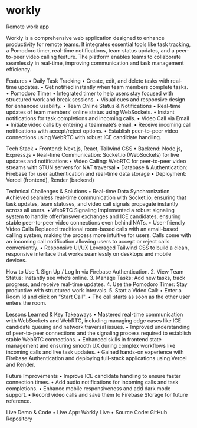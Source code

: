 # workly
Remote work app

Workly is a comprehensive web application designed to enhance productivity for remote teams. It integrates essential tools like task tracking, a Pomodoro timer, real-time notifications, team status updates, and a peer-to-peer video calling feature. The platform enables teams to collaborate seamlessly in real-time, improving communication and task management efficiency.

Features
	•	Daily Task Tracking
	•	Create, edit, and delete tasks with real-time updates.
	•	Get notified instantly when team members complete tasks.
	•	Pomodoro Timer
	•	Integrated timer to help users stay focused with structured work and break sessions.
	•	Visual cues and responsive design for enhanced usability.
	•	Team Online Status & Notifications
	•	Real-time updates of team members’ online status using WebSockets.
	•	Instant notifications for task completions and incoming calls.
	•	Video Call via Email
	•	Initiate video calls by entering a teammate’s email.
	•	Receive incoming call notifications with accept/reject options.
	•	Establish peer-to-peer video connections using WebRTC with robust ICE candidate handling.

Tech Stack
	•	Frontend: Next.js, React, Tailwind CSS
	•	Backend: Node.js, Express.js
	•	Real-time Communication: Socket.io (WebSockets) for live updates and notifications
	•	Video Calling: WebRTC for peer-to-peer video streams with STUN servers for NAT traversal
	•	Database & Authentication: Firebase for user authentication and real-time data storage
	•	Deployment: Vercel (frontend), Render (backend)

Technical Challenges & Solutions
	•	Real-time Data Synchronization
Achieved seamless real-time communication with Socket.io, ensuring that task updates, team statuses, and video call signals propagate instantly across all users.
	•	WebRTC Signaling
Implemented a robust signaling system to handle offer/answer exchanges and ICE candidates, ensuring stable peer-to-peer video connections even behind NATs.
	•	User-friendly Video Calls
Replaced traditional room-based calls with an email-based calling system, making the process more intuitive for users. Calls come with an incoming call notification allowing users to accept or reject calls conveniently.
	•	Responsive UI/UX
Leveraged Tailwind CSS to build a clean, responsive interface that works seamlessly on desktops and mobile devices.

How to Use
	1.	Sign Up / Log In via Firebase Authentication.
	2.	View Team Status: Instantly see who’s online.
	3.	Manage Tasks: Add new tasks, track progress, and receive real-time updates.
	4.	Use the Pomodoro Timer: Stay productive with structured work intervals.
	5.	Start a Video Call:
	•	Enter a Room Id and click on "Start Call".
    	•	The call starts as soon as the other user enters the room.

Lessons Learned & Key Takeaways
	•	Mastered real-time communication with WebSockets and WebRTC, including managing edge cases like ICE candidate queuing and network traversal issues.
	•	Improved understanding of peer-to-peer connections and the signaling process required to establish stable WebRTC connections.
	•	Enhanced skills in frontend state management and ensuring smooth UX during complex workflows like incoming calls and live task updates.
	•	Gained hands-on experience with Firebase Authentication and deploying full-stack applications using Vercel and Render.

Future Improvements
	•	Improve ICE candidate handling to ensure faster connection times.
	•	Add audio notifications for incoming calls and task completions.
	•	Enhance mobile responsiveness and add dark mode support.
	•	Record video calls and save them to Firebase Storage for future reference.

Live Demo & Code
	•	Live App: Workly Live
	•	Source Code: GitHub Repository
